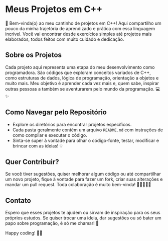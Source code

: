 # Meus Projetos em C++

🌸 Bem-vinda(o) ao meu cantinho de projetos em C++! Aqui compartilho um pouco da minha trajetória de aprendizado e prática com essa linguagem incrível. Você vai encontrar desde exercícios simples até projetos mais elaborados, todos feitos com muito cuidado e dedicação.

## Sobre os Projetos

Cada projeto aqui representa uma etapa do meu desenvolvimento como programadora. São códigos que exploram conceitos variados de C++, como estruturas de dados, lógica de programação, orientação a objetos e muito mais. Meu objetivo é aprender cada vez mais e, quem sabe, inspirar outras pessoas a também se aventurarem pelo mundo da programação. 💻✨

## Como Navegar pelo Repositório

- Explore os diretórios para encontrar projetos específicos.
- Cada pasta geralmente contém um arquivo `README.md` com instruções de como compilar e executar o código.
- Sinta-se super à vontade para olhar o código-fonte, testar, modificar e brincar com as ideias! 💡

## Quer Contribuir?

Se você tiver sugestões, quiser melhorar algum código ou até compartilhar um novo projeto, fique à vontade para fazer um fork, criar suas alterações e mandar um pull request. Toda colaboração é muito bem-vinda! 💙👩‍💻👨‍💻

## Contato

Espero que esses projetos te ajudem ou sirvam de inspiração para os seus próprios estudos. Se quiser trocar uma ideia, dar sugestões ou só bater um papo sobre programação, é só me chamar! 📩

Happy coding! 🚀🌹

